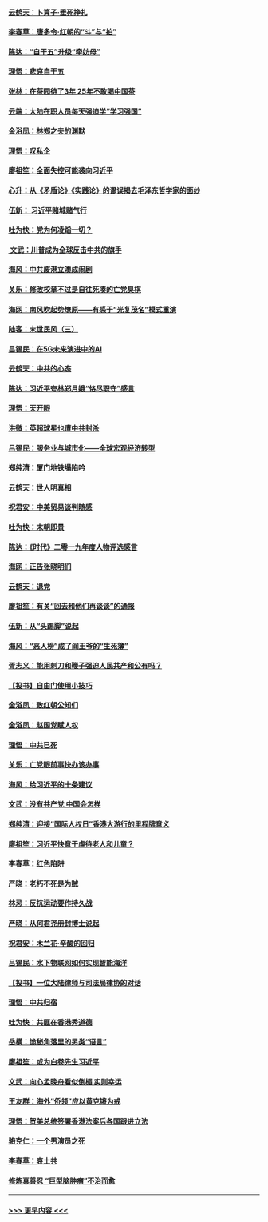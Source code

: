 #### [云鹤天：卜算子‧垂死挣扎](../pages/nsc993/n11739956.md?t=12241044) 
#### [李春草：唐多令‧红朝的“斗”与“拍”](../pages/nsc993/n11739830.md?t=12241044) 
#### [陈达：“自干五”升级“牵妨母”](../pages/nsc993/n11739724.md?t=12241044) 
#### [理悟：悲哀自干五](../pages/nsc993/n11739547.md?t=12241044) 
#### [张林：在茶园待了3年 25年不敢喝中国茶](../pages/nsc993/n11739240.md?t=12241044) 
#### [云端：大陆在职人员每天强迫学“学习强国”](../pages/nsc993/n11738735.md?t=12241044) 
#### [金浴凤：林郑之夫的渊默](../pages/nsc993/n11737735.md?t=12241044) 
#### [理悟：叹私企](../pages/nsc993/n11737715.md?t=12241044) 
#### [廖祖笙：全面失控可能袭向习近平](../pages/nsc993/n11737704.md?t=12241044) 
#### [心升：从《矛盾论》《实践论》的谬误揭去毛泽东哲学家的面纱](../pages/nsc993/n11736962.md?t=12241044) 
#### [伍新： 习近平赌城赌气行](../pages/nsc993/n11736929.md?t=12241044) 
#### [吐为快：党为何凌蹈一切？](../pages/nsc993/n11736915.md?t=12241044) 
#### [ 文武：川普成为全球反击中共的旗手](../pages/nsc993/n11736882.md?t=12241044) 
#### [海风：中共废港立澳成闹剧](../pages/nsc993/n11735857.md?t=12241044) 
#### [关乐：修改校章不过是自往死凑的亡党臭棋](../pages/nsc993/n11735097.md?t=12241044) 
#### [海网：南风吹起势燎原——有感于“光复茂名”模式重演](../pages/nsc993/n11732308.md?t=12241044) 
#### [陆客：末世民风（三）](../pages/nsc993/n11732211.md?t=12241044) 
#### [吕锡民：在5G未来演进中的AI](../pages/nsc993/n11730010.md?t=12241044) 
#### [云鹤天：中共的心态](../pages/nsc993/n11729906.md?t=12241044) 
#### [陈达：习近平夸林郑月娥“恪尽职守”感言](../pages/nsc993/n11729881.md?t=12241044) 
#### [理悟：天开眼](../pages/nsc993/n11729699.md?t=12241044) 
#### [洪微：英超球星也遭中共封杀](../pages/nsc993/n11727243.md?t=12241044) 
#### [吕锡民：服务业与城市化——全球宏观经济转型](../pages/nsc993/n11725845.md?t=12241044) 
#### [郑纯清：厦门地铁塌陷吟](../pages/nsc993/n11725813.md?t=12241044) 
#### [云鹤天：世人明真相](../pages/nsc993/n11725621.md?t=12241044) 
#### [祝君安：中美贸易谈判随感](../pages/nsc993/n11725609.md?t=12241044) 
#### [吐为快：末朝即景](../pages/nsc993/n11723365.md?t=12241044) 
#### [陈达：《时代》二零一九年度人物评选感言](../pages/nsc993/n11723337.md?t=12241044) 
#### [海网：正告张晓明们](../pages/nsc993/n11723228.md?t=12241044) 
#### [云鹤天：退党](../pages/nsc993/n11723056.md?t=12241044) 
#### [廖祖笙：有关“回去和他们再谈谈”的通报](../pages/nsc993/n11722442.md?t=12241044) 
#### [伍新：从“头踢脚”说起](../pages/nsc993/n11722429.md?t=12241044) 
#### [海风：“恶人榜”成了阎王爷的“生死簿”](../pages/nsc993/n11722272.md?t=12241044) 
#### [胥志义：能用剌刀和鞭子强迫人民共产和公有吗？](../pages/nsc993/n11720569.md?t=12241044) 
#### [【投书】自由门使用小技巧](../pages/nsc993/n11720180.md?t=12241044) 
#### [金浴凤：致红朝公知们](../pages/nsc993/n11720563.md?t=12241044) 
#### [金浴凤：赵国党赋人权](../pages/nsc993/n11720533.md?t=12241044) 
#### [理悟：中共已死](../pages/nsc993/n11720233.md?t=12241044) 
#### [关乐：亡党眼前事快办该办事](../pages/nsc993/n11719160.md?t=12241044) 
#### [海风：给习近平的十条建议](../pages/nsc993/n11717616.md?t=12241044) 
#### [文武：没有共产党 中国会怎样](../pages/nsc993/n11717584.md?t=12241044) 
#### [郑纯清：迎接“国际人权日”香港大游行的里程牌意义](../pages/nsc993/n11717417.md?t=12241044) 
#### [廖祖笙：习近平快意于虐待老人和儿童？](../pages/nsc993/n11715313.md?t=12241044) 
#### [李春草：红色陷阱](../pages/nsc993/n11715029.md?t=12241044) 
#### [严晓：老朽不死是为贼](../pages/nsc993/n11712910.md?t=12241044) 
#### [林忌：反抗运动要作持久战](../pages/nsc993/n11712623.md?t=12241044) 
#### [严晓：从何君尧册封博士说起](../pages/nsc993/n11712465.md?t=12241044) 
#### [祝君安：木兰花·辛酸的回归](../pages/nsc993/n11712381.md?t=12241044) 
#### [吕锡民：水下物联网如何实现智能海洋](../pages/nsc993/n11711158.md?t=12241044) 
#### [【投书】一位大陆律师与司法局律协的对话](../pages/nsc993/n11709675.md?t=12241044) 
#### [理悟：中共归宿](../pages/nsc993/n11710059.md?t=12241044) 
#### [吐为快：共匪在香港秀道德](../pages/nsc993/n11709979.md?t=12241044) 
#### [岳横：诡秘角落里的另类“语言”](../pages/nsc993/n11709792.md?t=12241044) 
#### [廖祖笙：或为白卷先生习近平](../pages/nsc993/n11708330.md?t=12241044) 
#### [文武：向心孟晚舟看似倒楣 实则幸运](../pages/nsc993/n11708236.md?t=12241044) 
#### [王友群：海外“侨领”应以黄克锵为戒](../pages/nsc993/n11706176.md?t=12241044) 
#### [理悟：贺美总统签署香港法案后各国跟进立法](../pages/nsc993/n11706853.md?t=12241044) 
#### [骆克仁：一个男演员之死](../pages/nsc993/n11706677.md?t=12241044) 
#### [李春草：哀土共](../pages/nsc993/n11706255.md?t=12241044) 
#### [修炼真善忍 “巨型脑肿瘤”不治而愈](../pages/nsc993/n11705340.md?t=12241044) 

----
#### [ >>> 更早内容 <<< ](../indexes/nsc993-earlier.md)
